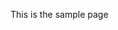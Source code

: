 <html>
<head>
  <script src="https://cdn.onesignal.com/sdks/web/v16/OneSignalSDK.page.js" defer></script>
<script>
  window.OneSignalDeferred = window.OneSignalDeferred || [];
  OneSignalDeferred.push(function(OneSignal) {
    OneSignal.init({
      appId: "caa2ea1b-629c-4a32-9f10-61bdd291a850",
    });
  });
</script>
</head>
<body>
<p>This is the sample page</p>
</body>
</html>
